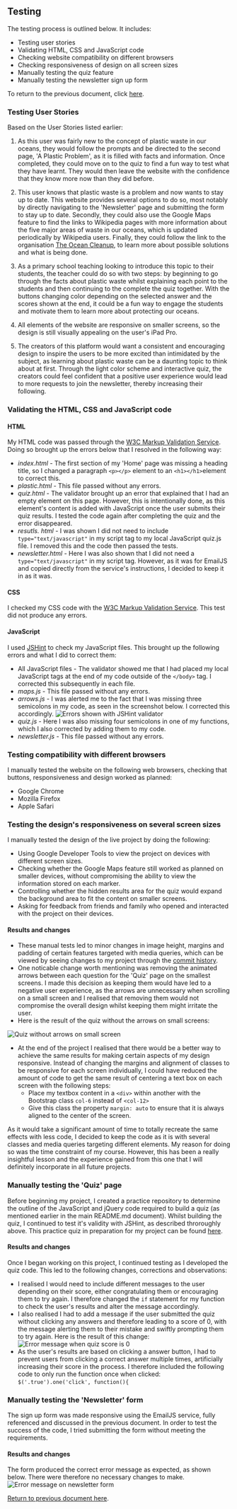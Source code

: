 ## Testing

The testing process is outlined below. It includes:
- Testing user stories
- Validating HTML, CSS and JavaScript code
- Checking website compatibility on different browsers
- Checking responsiveness of design on all screen sizes
- Manually testing the quiz feature
- Manually testing the newsletter sign up form

To return to the previous document, click [here](https://github.com/mkthewlis/Milestone-Project-2/blob/master/README.md).

### Testing User Stories

Based on the User Stories listed earlier:

1. As this user was fairly new to the concept of plastic waste in our oceans, they would follow the prompts and be directed to the second page, 'A Plastic Problem', as it is filled with facts and information. Once completed, they could move on to the quiz to find a fun way to test what they have learnt. They would then leave the website with the confidence that they know more now than they did before.

2. This user knows that plastic waste is a problem and now wants to stay up to date. This website provides several options to do so, most notably by directly navigating to the 'Newsletter' page and submitting the form to stay up to date. Secondly, they could also use the Google Maps feature to find the links to Wikipedia pages with more information about the five major areas of waste in our oceans, which is updated periodically by Wikipedia users. Finally, they could follow the link to the organisation [The Ocean Cleanup](https://theoceancleanup.com/), to learn more about possible solutions and what is being done.

3. As a primary school teaching looking to introduce this topic to their students, the teacher could do so with two steps: by beginning to go through the facts about plastic waste whilst explaining each point to the students and then continuing to the complete the quiz together. With the buttons changing color depending on the selected answer and the scores shown at the end, it could be a fun way to engage the students and motivate them to learn more about protecting our oceans.

4. All elements of the website are responsive on smaller screens, so the design is still visually appealing on the user's iPad Pro.

5. The creators of this platform would want a consistent and encouraging design to inspire the users to be more excited than intimidated by the subject, as learning about plastic waste can be a daunting topic to think about at first. Through the light color scheme and interactive quiz, the creators could feel confident that a positive user experience would lead to more requests to join the newsletter, thereby increasing their following.

### Validating the HTML, CSS and JavaScript code

#### HTML
My HTML code was passed through the [W3C Markup Validation Service](https://validator.w3.org/).
Doing so brought up the errors below that I resolved in the following way:
 - *index.html* - The first section of my 'Home' page was missing a heading title, so I changed a paragraph `<p></p>` element to an `<h1></h1>`element to correct this.
 - *plastic.html* - This file passed without any errors.
 - *quiz.html* - The validator brought up an error that explained that I had an empty element on this page. However, this is intentionally done, as this element's content is added with JavaScript once the user submits their quiz results. I tested the code again after completing the quiz and the error disappeared.
 - *resutls. html* - I was shown I did not need to include `type="text/javascript"` in my script tag to my local JavaScript quiz.js file. I removed this and the code then passed the tests.
 - *newsletter.html* - Here I was also shown that I did not need a `type="text/javascript"` in my script tag. However, as it was for EmailJS and copied directly from the service's instructions, I decided to keep it in as it was.

#### CSS
I checked my CSS code with the [W3C Markup Validation Service](https://jigsaw.w3.org/css-validator/). 
This test did not produce any errors.

#### JavaScript
I used [JSHint](https://jigsaw.w3.org/css-validator/) to check my JavaScript files.
This brought up the following errors and what I did to correct them:
- All JavaScript files - The validator showed me that I had placed my local JavaScript tags at the end of my code outside of the `</body>` tag. I corrected this subsequently in each file.
- *maps.js* - This file passed without any errors.
- *arrows.js* - I was alerted me to the fact that I was missing three semicolons in my code, as seen in the screenshot below. I corrected this accordingly.
![Errors shown with JSHint validator](https://github.com/mkthewlis/Milestone-Project-2/blob/master/assets/images/readme-images/jshint.png)
- *quiz.js* - Here I was also missing four semicolons in one of my functions, which I also corrected by adding them to my code. 
- *newsletter.js* - This file passed without any errors.

### Testing compatibility with different browsers

I manually tested the website on the following web browsers, checking that buttons, responsiveness and design worked as planned:
- Google Chrome 
- Mozilla Firefox 
- Apple Safari

### Testing the design's responsiveness on several screen sizes

I manually tested the design of the live project by doing the following:
- Using Google Developer Tools to view the project on devices with different screen sizes.
- Checking whether the Google Maps feature still worked as planned on smaller devices, without compromising the ability to view the information stored on each marker. 
- Controlling whether the hidden results area for the quiz would expand the background area to fit the content on smaller screens.
- Asking for feedback from friends and family who opened and interacted with the project on their devices.

#### Results and changes

- These manual tests led to minor changes in image height, margins and padding of certain features targeted with media queries, which can be viewed by seeing changes to my project through the [commit history](https://github.com/mkthewlis/Milestone-Project-2/commits/master).
- One noticable change worth mentioning was removing the animated arrows between each question for the 'Quiz' page on the smallest screens. I made this decision as keeping them would have led to a negative user experience, as the arrows are unnecessary when scrolling on a small screen and I realised that removing them would not compromise the overall design whilst keeping them might irritate the user. 
 - Here is the result of the quiz without the arrows on small screens:

![Quiz without arrows on small screen](https://github.com/mkthewlis/Milestone-Project-2/blob/master/assets/images/readme-images/no-arrows.png)

- At the end of the project I realised that there would be a better way to achieve the same results for making certain aspects of my design responsive. Instead of changing the margins and alignment of classes to be responsive for each screen individually, I could have reduced the amount of code to get the same result of centering a text box on each screen with the following steps:
    * Place my textbox content in a `<div>` within another with the Bootstrap class `col-6` instead of `<col-12>`
    * Give this class the property `margin: auto` to ensure that it is always aligned to the center of the screen.

As it would take a significant amount of time to totally recreate the same effects with less code, I decided to keep the code as it is with several classes and media queries targeting different elements. My reason for doing so was the time constraint of my course. However, this has been a really insightful lesson and the experience gained from this one that I will definitely incorporate in all future projects.

### Manually testing the 'Quiz' page

Before beginning my project, I created a practice repository to determine the outline of the JavaScript and jQuery code required to build a quiz (as mentioned earlier in the main README.md document). Whilst building the quiz, I continued to test it's validity with JSHint, as described throroughly above. 
This practice quiz in preparation for my project can be found [here](https://github.com/mkthewlis/quiz-practice).

#### Results and changes

Once I began working on this project, I continued testing as I developed the quiz code. This led to the following changes, corrections and observations:
- I realised I would need to include different messages to the user depending on their score, either congratulating them or encouraging them to try again. I therefore changed the `if` statement for my function to check the user's results and alter the message accordingly.
- I also realised I had to add a message if the user submitted the quiz without clicking any answers and therefore leading to a score of 0, with the message alerting them to their mistake and swiftly prompting them to try again. Here is the result of this change:
![Error message when quiz score is 0](https://github.com/mkthewlis/Milestone-Project-2/blob/master/assets/images/readme-images/quiz-error.png)
- As the user's results are based on clicking a answer button, I had to prevent users from clicking a correct answer multiple times, artificially increasing their score in the process. I therefore included the following code to only run the function once when clicked: `$('.true').one('click', function(){`

### Manually testing the 'Newsletter' form

The sign up form was made responsive using the EmailJS service, fully referenced and discussed in the previous document. In order to test the success of the code, I tried submitting the form without meeting the requirements. 

#### Results and changes

The form produced the correct error message as expected, as shown below. There were therefore no necessary changes to make.
![Error message on newsletter form](https://github.com/mkthewlis/Milestone-Project-2/blob/master/assets/images/readme-images/form-error.png)

[Return to previous document here](https://github.com/mkthewlis/Milestone-Project-2/blob/master/README.md).



